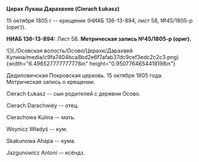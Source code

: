 **Церах Лукаш Дарахвеев (Cierach Łukasz)**

15 октября 1805 г -- крещение (НИАБ 136-13-894, лист 58, №45/1805-р
(ориг)).

**НИАБ 136-13-894:** Лист 58. **Метрическая запись №45/1805-р (ориг).**

![](./Осовская волость/Осово/Церахи/Дарахвей Кулина/media/c9fa7404bca8bd2e6f7afab37dc9cef3edc2c2c3.png){width="6.496527777777778in"
height="0.9507764654418198in"}

Дедиловичская Покровская церковь. 15 октября 1805 года. Метрическая
запись о крещении.

Cierach Łukasz -- сын родителей с деревни Осовo.

Cierach Darachwiey -- отец.

Cierachowa Kulina -- мать.

Woynicz Władyś -- кум.

Skakunowa Ahapa -- кума.

Jazgunowicz Antoni -- ксёндз.

